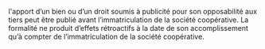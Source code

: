 l'apport d’un bien ou d’un droit soumis à publicité pour son opposabilité aux tiers peut être publié avant l’immatriculation de la société coopérative. La formalité ne produit d’effets rétroactifs à la date de son accomplissement qu’à compter de l’immatriculation de la société coopérative.